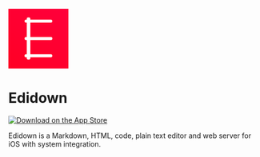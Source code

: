 ![Icon](https://raw.githubusercontent.com/ColdGrub1384/Edidown/master/Edidown/Assets.xcassets/AppIcon.appiconset/Icon-App-60x60%402x.png)

# Edidown

[![Download on the App Store](https://pisth.github.io/appstorebadge.svg)](https://itunes.apple.com/us/app/edidown-markup-editor/id1439139639?l=fr&ls=1&mt=8)

Edidown is a Markdown, HTML, code, plain text editor and web server for iOS with system integration.

